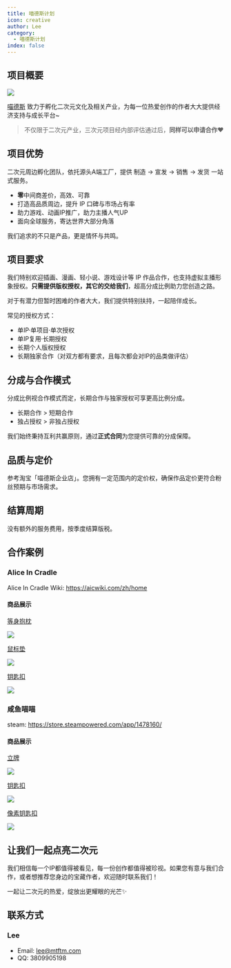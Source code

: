 ```yaml
---
title: 喵德斯计划
icon: creative
author: Lee
category:
  - 喵德斯计划
index: false
---
```


## 项目概要

![](./pubilc/logo.png)

[喵德斯](https://nyads.nent/zh-hans) 致力于孵化二次元文化及相关产业，为每一位热爱创作的作者大大提供经济支持与成长平台~

> 不仅限于二次元产业，三次元项目经内部评估通过后，**同样可以申请合作❤**

## 项目优势

二次元周边孵化团队，依托源头A端工厂，提供 制造 → 宣发 → 销售 → 发货 一站式服务。

- **零**中间商差价，高效、可靠
- 打造高品质周边，提升 IP 口碑与市场占有率
- 助力游戏、动画IP推广，助力主播人气UP
- 面向全球服务，寄达世界大部分角落

我们追求的不只是产品，更是情怀与共鸣。

## 项目要求

我们特别欢迎插画、漫画、轻小说、游戏设计等 IP 作品合作，也支持虚拟主播形象授权。**只需提供版权授权，其它的交给我们**，超高分成比例助力您创造之路。

对于有潜力但暂时困难的作者大大，我们提供特别扶持，一起陪伴成长。

常见的授权方式：

- 单IP·单项目·单次授权
- 单IP复用·长期授权
- 长期个人版权授权
- 长期独家合作（对双方都有要求，且每次都会对IP的品类做评估）

## 分成与合作模式

分成比例视合作模式而定，长期合作与独家授权可享更高比例分成。

- 长期合作 > 短期合作
- 独占授权 > 非独占授权

我们始终秉持互利共赢原则，通过**正式合同**为您提供可靠的分成保障。

## 品质与定价

参考淘宝「喵德斯企业店」。您拥有一定范围内的定价权，确保作品定价更符合粉丝预期与市场需求。

## 结算周期

没有额外的服务费用，按季度结算版税。

## 合作案例

### Alice In Cradle

Alice In Cradle Wiki: <https://aicwiki.com/zh/home>

#### 商品展示

[等身抱枕](http://e.tb.cn/h.TUXNXO0u1O18gfK?tk=q0n53CtQyEz)

![](./pubilc/alice1.png)

[鼠标垫](http://e.tb.cn/h.TU0ABHRvC6YMw4q?tk=G5Eg3Ctr1NF)

![](./pubilc/alice2.jpg)

[钥匙扣](http://e.tb.cn/h.TUXAzRkmrTXx9ys?tk=E2EK3CtvpI8)

![](./pubilc/alice3.jpg)

### 咸鱼喵喵

steam: <https://store.steampowered.com/app/1478160/>

#### 商品展示

[立牌](http://e.tb.cn/h.TU0iBOywItGT8mB?tk=Z7eC3CtcCAR)

![](./pubilc/miaomiao1.png)

[钥匙扣](http://e.tb.cn/h.TU8O6wsx4aiIXlc?tk=u7vk3Ct88Wa)

![](./pubilc/miaomiao3.jpg)

[像素钥匙扣](http://e.tb.cn/h.TUXTHxWrio3th5O?tk=6TZI3Ct4DrP)

![](./pubilc/miaomiao2.jpg)

## 让我们一起点亮二次元

我们相信每一个IP都值得被看见，每一份创作都值得被珍视。如果您有意与我们合作，或者想推荐您身边的宝藏作者，欢迎随时联系我们！

一起让二次元的热爱，绽放出更耀眼的光芒✨

## 联系方式

### Lee

- Email: <lee@mtftm.com>
- QQ: 3809905198
